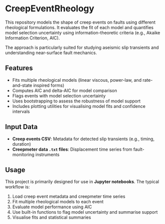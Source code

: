 # CreepEventRheology

This repository models the shape of creep events on faults using different rheological formulations. It evaluates the fit of each model and quantifies model selection uncertainty using information-theoretic criteria (e.g., Akaike Information Criterion, AIC).

The approach is particularly suited for studying aseismic slip transients and understanding near-surface fault mechanics.

## Features

- Fits multiple rheological models (linear viscous, power-law, and rate-and-state inspired forms)
- Computes AIC and delta-AIC for model comparison
- Flags events with model selection uncertainty
- Uses bootstrapping to assess the robustness of model support
- Includes plotting utilities for visualising model fits and confidence intervals

## Input Data

- **Creep events CSV**: Metadata for detected slip transients (e.g., timing, duration)
- **Creepmeter data `.txt` files**: Displacement time series from fault-monitoring instruments

## Usage

This project is primarily designed for use in **Jupyter notebooks**. The typical workflow is:

1. Load creep event metadata and creepmeter time series
2. Fit multiple rheological models to each event
3. Evaluate model performance using AIC
4. Use built-in functions to flag model uncertainty and summarise support
5. Visualise fits and statistical summaries
